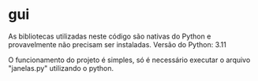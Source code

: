 # gui

As bibliotecas utilizadas neste código são nativas do Python e provavelmente não precisam ser instaladas.
Versão do Python: 3.11

O funcionamento do projeto é simples, só é necessário executar o arquivo "janelas.py" utilizando o python.
